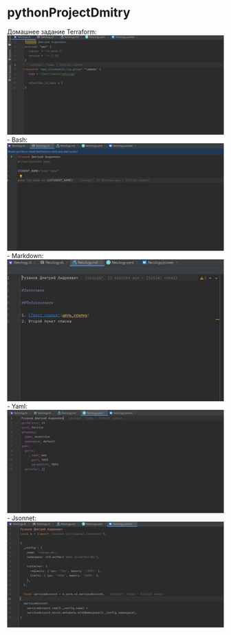 # pythonProjectDmitry
Домашнее задание
Terraform: ![Терраформ](terraform.png)
    - Bash: ![bahs](bash.png)
    - Markdown: ![markdown](markdown.png)
    - Yaml: ![Yaml](yaml.png)
    - Jsonnet: ![Jsonnet](jsonnet.png)
